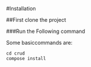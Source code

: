 
#Installation

##First clone the project

###Run the Following command

Some basiccommands are:
```
cd crud
compose install


